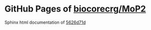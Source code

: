 GitHub Pages of [biocorecrg/MoP2](https://github.com/biocorecrg/MoP2.git)
===
Sphinx html documentation of [5626d71d](https://github.com/biocorecrg/MoP2/tree/5626d71ddeb41114e7d497f0dce476939cbf7bf6)
